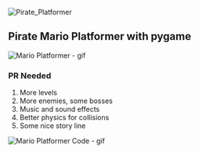 ![Pirate_Platformer](https://github.com/ofekshulberg/Pirate-Mario/assets/138509154/b7ca281d-e94b-4075-840d-999147f5a451)

## Pirate Mario Platformer with pygame
![Mario Platformer - gif](https://github.com/ofekshulberg/Pirate-Mario/assets/138509154/643d7f9a-a783-497b-acbc-300996d2430f)
### PR Needed
1. More levels
2. More enemies, some bosses
3. Music and sound effects
4. Better physics for collisions
5. Some nice story line

![Mario Platformer Code - gif](https://github.com/ofekshulberg/Pirate-Mario/assets/138509154/7a957520-d8ef-44b4-b7e7-b9fb8fc3ec5e)
